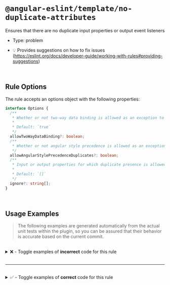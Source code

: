<!--

  DO NOT EDIT.

  This markdown file was autogenerated using a mixture of the following files as the source of truth for its data:
  - ../../src/rules/no-duplicate-attributes.ts
  - ../../tests/rules/no-duplicate-attributes/cases.ts

  In order to update this file, it is therefore those files which need to be updated, as well as potentially the generator script:
  - ../../../../tools/scripts/generate-rule-docs.ts

-->

<br>

# `@angular-eslint/template/no-duplicate-attributes`

Ensures that there are no duplicate input properties or output event listeners

- Type: problem

- 💡 Provides suggestions on how to fix issues (https://eslint.org/docs/developer-guide/working-with-rules#providing-suggestions)

<br>

## Rule Options

The rule accepts an options object with the following properties:

```ts
interface Options {
  /**
   * Whether or not two-way data binding is allowed as an exception to the rule.
   *
   * Default: `true`
   */
  allowTwoWayDataBinding?: boolean;
  /**
   * Whether or not angular style precedence is allowed as an exception to the rule.
   */
  allowAngularStylePrecedenceDuplicates?: boolean;
  /**
   * Input or output properties for which duplicate presence is allowed as an exception to the rule.
   *
   * Default: `[]`
   */
  ignore?: string[];
}

```

<br>

## Usage Examples

> The following examples are generated automatically from the actual unit tests within the plugin, so you can be assured that their behavior is accurate based on the current commit.

<br>

<details>
<summary>❌ - Toggle examples of <strong>incorrect</strong> code for this rule</summary>

<br>

#### Default Config

```json
{
  "rules": {
    "@angular-eslint/template/no-duplicate-attributes": [
      "error"
    ]
  }
}
```

<br>

#### ❌ Invalid Code

```html
<input [name]="foo" [name]="bar">
       ~~~~~~~~~~~~ ~~~~~~~~~~~~
```

<br>

---

<br>

#### Default Config

```json
{
  "rules": {
    "@angular-eslint/template/no-duplicate-attributes": [
      "error"
    ]
  }
}
```

<br>

#### ❌ Invalid Code

```html
<input [name]="foo" name="bar">
       ~~~~~~~~~~~~ ~~~~~~~~~~
```

<br>

---

<br>

#### Default Config

```json
{
  "rules": {
    "@angular-eslint/template/no-duplicate-attributes": [
      "error"
    ]
  }
}
```

<br>

#### ❌ Invalid Code

```html
<input name="foo" name="bar">
       ~~~~~~~~~~ ~~~~~~~~~~
```

<br>

---

<br>

#### Default Config

```json
{
  "rules": {
    "@angular-eslint/template/no-duplicate-attributes": [
      "error"
    ]
  }
}
```

<br>

#### ❌ Invalid Code

```html
<input (change)="foo($event)" (change)="bar($event)">
       ~~~~~~~~~~~~~~~~~~~~~~ ~~~~~~~~~~~~~~~~~~~~~~
```

<br>

---

<br>

#### Default Config

```json
{
  "rules": {
    "@angular-eslint/template/no-duplicate-attributes": [
      "error"
    ]
  }
}
```

<br>

#### ❌ Invalid Code

```html
<input [(ngModel)]="model" [(ngModel)]="otherModel">
       ~~~~~~~~~~~~~~~~~~~ ~~~~~~~~~~~~~~~~~~~~~~~~
```

<br>

---

<br>

#### Default Config

```json
{
  "rules": {
    "@angular-eslint/template/no-duplicate-attributes": [
      "error"
    ]
  }
}
```

<br>

#### ❌ Invalid Code

```html
<input [name]="foo" [other]="bam" [name]="bar">
       ~~~~~~~~~~~~               ~~~~~~~~~~~~
```

<br>

---

<br>

#### Default Config

```json
{
  "rules": {
    "@angular-eslint/template/no-duplicate-attributes": [
      "error"
    ]
  }
}
```

<br>

#### ❌ Invalid Code

```html
<input [name]="foo" [name]="bar" [name]="bam">
       ~~~~~~~~~~~~ ~~~~~~~~~~~~ ~~~~~~~~~~~~
```

<br>

---

<br>

#### Default Config

```json
{
  "rules": {
    "@angular-eslint/template/no-duplicate-attributes": [
      "error"
    ]
  }
}
```

<br>

#### ❌ Invalid Code

```html
<input [(ngModel)]="model" [name]="foo" [(ngModel)]="otherModel" name="bar">
       ~~~~~~~~~~~~~~~~~~~ ~~~~~~~~~~~~ ~~~~~~~~~~~~~~~~~~~~~~~~ ~~~~~~~~~~
```

<br>

---

<br>

#### Default Config

```json
{
  "rules": {
    "@angular-eslint/template/no-duplicate-attributes": [
      "error"
    ]
  }
}
```

<br>

#### ❌ Invalid Code

```html
<input (@fade.start)="animationStarted($event)" (@fade.start)="animationStarted($event)">
       ~~~~~~~~~~~~~~~~~~~~~~~~~~~~~~~~~~~~~~~~ ~~~~~~~~~~~~~~~~~~~~~~~~~~~~~~~~~~~~~~~~
```

<br>

---

<br>

#### Default Config

```json
{
  "rules": {
    "@angular-eslint/template/no-duplicate-attributes": [
      "error"
    ]
  }
}
```

<br>

#### ❌ Invalid Code

```html
<input (window:resize)="windowResized($event)" (resize)="resize()" (window:resize)="windowResized2($event)">
       ~~~~~~~~~~~~~~~~~~~~~~~~~~~~~~~~~~~~~~~                     ~~~~~~~~~~~~~~~~~~~~~~~~~~~~~~~~~~~~~~~~
```

<br>

---

<br>

#### Custom Config

```json
{
  "rules": {
    "@angular-eslint/template/no-duplicate-attributes": [
      "error",
      {
        "allowTwoWayDataBinding": false
      }
    ]
  }
}
```

<br>

#### ❌ Invalid Code

```html
<input [(ngModel)]="model" (ngModelChange)="modelChanged()">
       ~~~~~~~~~~~~~~~~~~~ ~~~~~~~~~~~~~~~~~~~~~~~~~~~~~~~~
```

<br>

---

<br>

#### Custom Config

```json
{
  "rules": {
    "@angular-eslint/template/no-duplicate-attributes": [
      "error",
      {
        "ignore": [
          "class"
        ]
      }
    ]
  }
}
```

<br>

#### ❌ Invalid Code

```html
<input [name]="foo" class="css-static" name="bar" [class]="dynamic">
       ~~~~~~~~~~~~                    ~~~~~~~~~~
```

<br>

---

<br>

#### Custom Config

```json
{
  "rules": {
    "@angular-eslint/template/no-duplicate-attributes": [
      "error",
      {
        "allowAngularStylePrecedenceDuplicates": true
      }
    ]
  }
}
```

<br>

#### ❌ Invalid Code

```html
<input class="foo" class="bar" [class]="dynamic">
       ~~~~~~~~~~~ ~~~~~~~~~~~
```

<br>

---

<br>

#### Custom Config

```json
{
  "rules": {
    "@angular-eslint/template/no-duplicate-attributes": [
      "error",
      {
        "allowAngularStylePrecedenceDuplicates": true
      }
    ]
  }
}
```

<br>

#### ❌ Invalid Code

```html
<input style="color: blue" [style]="styleExpression" style="width:50px">
       ~~~~~~~~~~~~~~~~~~~                           ~~~~~~~~~~~~~~~~~~
```

</details>

<br>

---

<br>

<details>
<summary>✅ - Toggle examples of <strong>correct</strong> code for this rule</summary>

<br>

#### Default Config

```json
{
  "rules": {
    "@angular-eslint/template/no-duplicate-attributes": [
      "error"
    ]
  }
}
```

<br>

#### ✅ Valid Code

```html
<input name="foo">
```

<br>

---

<br>

#### Default Config

```json
{
  "rules": {
    "@angular-eslint/template/no-duplicate-attributes": [
      "error"
    ]
  }
}
```

<br>

#### ✅ Valid Code

```html
<input [name]="foo">
```

<br>

---

<br>

#### Default Config

```json
{
  "rules": {
    "@angular-eslint/template/no-duplicate-attributes": [
      "error"
    ]
  }
}
```

<br>

#### ✅ Valid Code

```html
<input (change)="bar()">
```

<br>

---

<br>

#### Default Config

```json
{
  "rules": {
    "@angular-eslint/template/no-duplicate-attributes": [
      "error"
    ]
  }
}
```

<br>

#### ✅ Valid Code

```html
<input [(ngModel)]="foo">
```

<br>

---

<br>

#### Default Config

```json
{
  "rules": {
    "@angular-eslint/template/no-duplicate-attributes": [
      "error"
    ]
  }
}
```

<br>

#### ✅ Valid Code

```html
<input [(ngModel)]="model" (ngModelChange)="modelChanged()">
```

<br>

---

<br>

#### Default Config

```json
{
  "rules": {
    "@angular-eslint/template/no-duplicate-attributes": [
      "error"
    ]
  }
}
```

<br>

#### ✅ Valid Code

```html
<div (@fade.start)="animationStarted($event)" (@fade.done)="animationDone($event)"></div>
```

<br>

---

<br>

#### Default Config

```json
{
  "rules": {
    "@angular-eslint/template/no-duplicate-attributes": [
      "error"
    ]
  }
}
```

<br>

#### ✅ Valid Code

```html
<div (window:keydown)="windowKeydown($event)" (document:keydown)="documentKeydown($event)" (document:keyup)="documentKeyup($event)" (keyup)="keyup($event)" (keydown)="keydown($event)"></div>
```

<br>

---

<br>

#### Default Config

```json
{
  "rules": {
    "@angular-eslint/template/no-duplicate-attributes": [
      "error"
    ]
  }
}
```

<br>

#### ✅ Valid Code

```html
<div [style.width.px]="col.width" [width]="col.width"></div>
```

<br>

---

<br>

#### Default Config

```json
{
  "rules": {
    "@angular-eslint/template/no-duplicate-attributes": [
      "error"
    ]
  }
}
```

<br>

#### ✅ Valid Code

```html
<button [class.disabled]="!enabled" [disabled]="!enabled"></button>
```

<br>

---

<br>

#### Default Config

```json
{
  "rules": {
    "@angular-eslint/template/no-duplicate-attributes": [
      "error"
    ]
  }
}
```

<br>

#### ✅ Valid Code

```html
<button [@.disabled]="!enabled" [.disabled]="!enabled"></button>
```

<br>

---

<br>

#### Default Config

```json
{
  "rules": {
    "@angular-eslint/template/no-duplicate-attributes": [
      "error"
    ]
  }
}
```

<br>

#### ✅ Valid Code

```html
<div [style.width]="col.width + 'px'" [width]="col.width"></div>
```

<br>

---

<br>

#### Custom Config

```json
{
  "rules": {
    "@angular-eslint/template/no-duplicate-attributes": [
      "error",
      {
        "allowAngularStylePrecedenceDuplicates": true
      }
    ]
  }
}
```

<br>

#### ✅ Valid Code

```html
<div class="foo" name="bar" [class]="dynamic"></div>
```

<br>

---

<br>

#### Custom Config

```json
{
  "rules": {
    "@angular-eslint/template/no-duplicate-attributes": [
      "error",
      {
        "allowAngularStylePrecedenceDuplicates": true
      }
    ]
  }
}
```

<br>

#### ✅ Valid Code

```html
<div style="color: blue" [style]="styleExpression"></div>
```

</details>

<br>
